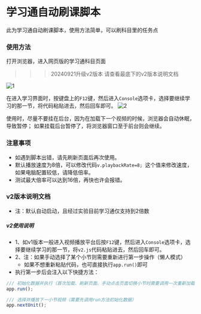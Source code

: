 # 学习通自动刷课脚本

此为学习通自动刷课脚本，使用方法简单，可以刷科目里的任务点

### 使用方法

打开浏览器，进入网页版的学习通科目页面

> > > 20240921升级v2版本 请查看最底下的v2版本说明文档

![1](img/1.jpg)

在进入学习界面时，按键盘上的`F12`键，然后进入`Console`选项卡，选择要继续学习的那一节，将代码粘贴进去，然后回车即可。
![2](img/2.jpg)

使用时，尽量不要挂在后台，因为在加载下一个视频的时候，浏览器会自动休眠，导致暂停；
如果挂载后台暂停了，将浏览器窗口至于前台则会继续。

### 注意事项

- 如遇到脚本出错，请先刷新页面后再次使用。
- 默认播放速度为8倍，可以修改代码`v.playbackRate=8; `这个值来修改速度，如果电脑配置较低，请降低倍率。
- 测试最大倍率可以达到16倍，再快也许会报错。

### v2版本说明文档

* 注：默认自动启动，且经过实验目前学习通仅支持到2倍数

##### v2使用说明

* 1、如v1版本一般进入视频播放平台后按`F12`键，然后进入`Console`选项卡，选择要继续学习的那一节，将`v2.js`代码粘贴进去，然后回车即可。
* 2、注：如果手动选择了某个小节则需要重新进行第一步操作（懒人模式）
    * 如果不想重新粘贴代码，也可直接执行`app.run()`即可
* 执行第一步后会注入以下快捷方法：

```js
/// 初始化数据并执行（首次加载、刷新页面、手动点击页面切换小节时需要调用一次重新加载数据）
app.run();

/// 选择并播放下一小节视频（需要先调用run方法初始化数据）
app.nextUnit();
```
